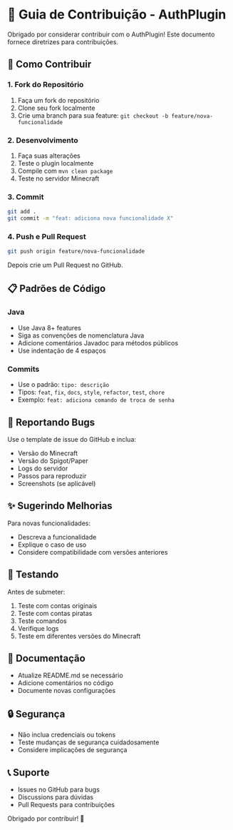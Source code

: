 # 🤝 Guia de Contribuição - AuthPlugin

Obrigado por considerar contribuir com o AuthPlugin! Este documento fornece diretrizes para contribuições.

## 🚀 Como Contribuir

### 1. Fork do Repositório
1. Faça um fork do repositório
2. Clone seu fork localmente
3. Crie uma branch para sua feature: `git checkout -b feature/nova-funcionalidade`

### 2. Desenvolvimento
1. Faça suas alterações
2. Teste o plugin localmente
3. Compile com `mvn clean package`
4. Teste no servidor Minecraft

### 3. Commit
```bash
git add .
git commit -m "feat: adiciona nova funcionalidade X"
```

### 4. Push e Pull Request
```bash
git push origin feature/nova-funcionalidade
```
Depois crie um Pull Request no GitHub.

## 📋 Padrões de Código

### Java
- Use Java 8+ features
- Siga as convenções de nomenclatura Java
- Adicione comentários Javadoc para métodos públicos
- Use indentação de 4 espaços

### Commits
- Use o padrão: `tipo: descrição`
- Tipos: `feat`, `fix`, `docs`, `style`, `refactor`, `test`, `chore`
- Exemplo: `feat: adiciona comando de troca de senha`

## 🐛 Reportando Bugs

Use o template de issue do GitHub e inclua:
- Versão do Minecraft
- Versão do Spigot/Paper
- Logs do servidor
- Passos para reproduzir
- Screenshots (se aplicável)

## ✨ Sugerindo Melhorias

Para novas funcionalidades:
- Descreva a funcionalidade
- Explique o caso de uso
- Considere compatibilidade com versões anteriores

## 🧪 Testando

Antes de submeter:
1. Teste com contas originais
2. Teste com contas piratas
3. Teste comandos
4. Verifique logs
5. Teste em diferentes versões do Minecraft

## 📝 Documentação

- Atualize README.md se necessário
- Adicione comentários no código
- Documente novas configurações

## 🔒 Segurança

- Não inclua credenciais ou tokens
- Teste mudanças de segurança cuidadosamente
- Considere implicações de segurança

## 📞 Suporte

- Issues no GitHub para bugs
- Discussions para dúvidas
- Pull Requests para contribuições

Obrigado por contribuir! 🎉